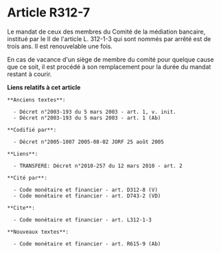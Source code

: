 # Article R312-7

Le mandat de ceux des membres du Comité de la médiation bancaire, institué par le II de l'article L. 312-1-3 qui sont nommés
par arrêté est de trois ans. Il est renouvelable une fois.

En cas de vacance d'un siège de membre du comité pour quelque cause que ce soit, il est procédé à son remplacement pour la
durée du mandat restant à courir.

**Liens relatifs à cet article**

	**Anciens textes**:

	  - Décret n°2003-193 du 5 mars 2003 - art. 1, v. init.
	  - Décret n°2003-193 du 5 mars 2003 - art. 1 (Ab)

	**Codifié par**:

	  - Décret n°2005-1007 2005-08-02 JORF 25 août 2005

	**Liens**:

	  - TRANSFERE: Décret n°2010-257 du 12 mars 2010 - art. 2

	**Cité par**:

	  - Code monétaire et financier - art. D312-8 (V)
	  - Code monétaire et financier - art. D743-2 (VD)

	**Cite**:

	  - Code monétaire et financier - art. L312-1-3

	**Nouveaux textes**:

	  - Code monétaire et financier - art. R615-9 (Ab)
